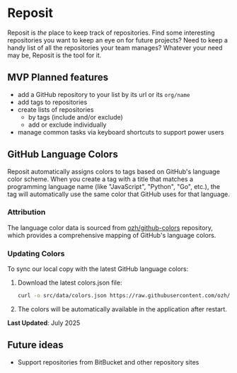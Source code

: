 # Reposit

Reposit is _the_ place to keep track of repositories. Find some interesting repositories you want to keep an eye on for future projects? Need to keep a handy list of all the repositories your team manages? Whatever your need may be, Reposit is the tool for it.

## MVP Planned features

- add a GitHub repository to your list by its url or its `org/name`
- add tags to repositories
- create lists of repositories
  - by tags (include and/or exclude)
  - add or exclude individually
- manage common tasks via keyboard shortcuts to support power users

## GitHub Language Colors

Reposit automatically assigns colors to tags based on GitHub's language color scheme. When you create a tag with a title that matches a programming language name (like "JavaScript", "Python", "Go", etc.), the tag will automatically use the same color that GitHub uses for that language.

### Attribution

The language color data is sourced from [ozh/github-colors](https://github.com/ozh/github-colors) repository, which provides a comprehensive mapping of GitHub's language colors.

### Updating Colors

To sync our local copy with the latest GitHub language colors:

1. Download the latest colors.json file:

   ```bash
   curl -o src/data/colors.json https://raw.githubusercontent.com/ozh/github-colors/master/colors.json
   ```

2. The colors will be automatically available in the application after restart.

**Last Updated**: July 2025

## Future ideas

- Support repositories from BitBucket and other repository sites
